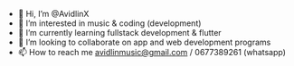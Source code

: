 - 👋 Hi, I’m @AvidlinX
- 👀 I’m interested in music & coding (development)
- 🌱 I’m currently learning fullstack development & flutter
- 💞️ I’m looking to collaborate on app and web development programs
- 📫 How to reach me avidlinmusic@gmail.com / 0677389261 (whatsapp)

<!---
AvidlinX/AvidlinX is a ✨ special ✨ repository because its `README.md` (this file) appears on your GitHub profile.
You can click the Preview link to take a look at your changes.
--->
